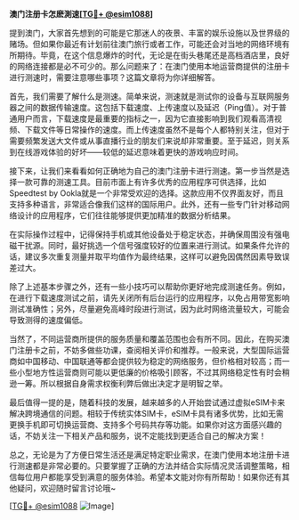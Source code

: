 **澳门注册卡怎麽測速[[TG💪+ @esim1088](https://t.me/s/esim1088)]**

提到澳门，大家首先想到的可能是它那迷人的夜景、丰富的娱乐设施以及世界级的赌场。但如果你最近有计划前往澳门旅行或者工作，可能还会对当地的网络环境有所期待。毕竟，在这个信息爆炸的时代，无论是在街头巷尾还是高档酒店里，良好的网络连接都是必不可少的。那么问题来了：在澳门使用本地运营商提供的注册卡进行测速时，需要注意哪些事项？这篇文章将为你详细解答。

首先，我们需要了解什么是测速。简单来说，测速就是测试你的设备与互联网服务器之间的数据传输速度。这包括下载速度、上传速度以及延迟（Ping值）。对于普通用户而言，下载速度是最重要的指标之一，因为它直接影响到我们观看高清视频、下载文件等日常操作的速度。而上传速度虽然不是每个人都特别关注，但对于需要频繁发送大文件或从事直播行业的朋友们来说却非常重要。至于延迟，则关系到在线游戏体验的好坏——较低的延迟意味着更快的游戏响应时间。

接下来，让我们来看看如何正确地为自己的澳门注册卡进行测速。第一步当然是选择一款可靠的测速工具。目前市面上有许多优秀的应用程序可供选择，比如Speedtest by Ookla就是一个非常受欢迎的选择。这款应用不仅界面友好，而且支持多种语言，非常适合像我们这样的国际用户。此外，还有一些专门针对移动网络设计的应用程序，它们往往能够提供更加精准的数据分析结果。

在实际操作过程中，记得保持手机或其他设备处于稳定状态，并确保周围没有强电磁干扰源。同时，最好挑选一个信号强度较好的位置来进行测试。如果条件允许的话，建议多次重复测量并取平均值作为最终结果，这样可以避免因偶然因素导致误差过大。

除了上述基本步骤之外，还有一些小技巧可以帮助你更好地完成测速任务。例如，在进行下载速度测试之前，请先关闭所有后台运行的应用程序，以免占用带宽影响测试准确性；另外，尽量避免高峰时段进行测试，因为此时网络流量较大，可能会导致测得的速度偏低。

当然了，不同运营商所提供的服务质量和覆盖范围也会有所不同。因此，在购买澳门注册卡之前，不妨多做些功课，查阅相关评价和推荐。一般来说，大型国际运营商如中国移动、中国联通等都会提供较为稳定的网络服务，但价格相对较高；而一些小型地方性运营商则可能以更低廉的价格吸引顾客，不过其网络稳定性有时会稍逊一筹。所以根据自身需求权衡利弊后做出决定才是明智之举。

最后值得一提的是，随着科技的发展，越来越多的人开始尝试通过虚拟eSIM卡来解决跨境通信的问题。相较于传统实体SIM卡，eSIM卡具有诸多优势，比如无需更换手机即可切换运营商、支持多个号码共存等功能。如果你对这方面感兴趣的话，不妨关注一下相关产品和服务，说不定能找到更适合自己的解决方案！

总之，无论是为了方便日常生活还是满足特定职业需求，在澳门使用本地注册卡进行测速都是非常必要的。只要掌握了正确的方法并结合实际情况灵活调整策略，相信每位用户都能享受到满意的服务体验。希望本文能对你有所帮助！如果你还有其他疑问，欢迎随时留言讨论哦~

[[TG💪+ @esim1088](https://t.me/s/esim1088) ![Image](https://i.postimg.cc/4NQfJmqS/Snipaste-2025-05-13-00-14-12.png)]